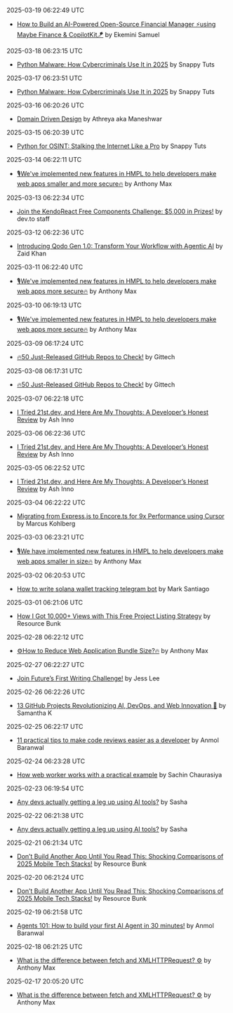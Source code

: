2025-03-19 06:22:49 UTC
- [How to Build an AI-Powered Open-Source Financial Manager ⚡️using Maybe Finance & CopilotKit🪁](https://dev.to/copilotkit/how-to-build-an-ai-powered-open-source-financial-manager-using-maybe-finance-copilotkit-4441) by Ekemini Samuel

2025-03-18 06:23:15 UTC
- [Python Malware: How Cybercriminals Use It in 2025](https://dev.to/snappytuts/python-malware-how-cybercriminals-use-it-in-2025-3e8m) by Snappy Tuts

2025-03-17 06:23:51 UTC
- [Python Malware: How Cybercriminals Use It in 2025](https://dev.to/snappytuts/python-malware-how-cybercriminals-use-it-in-2025-3e8m) by Snappy Tuts

2025-03-16 06:20:26 UTC
- [Domain Driven Design](https://dev.to/lovestaco/domain-driven-design-3i2j) by Athreya aka Maneshwar

2025-03-15 06:20:39 UTC
- [Python for OSINT: Stalking the Internet Like a Pro](https://dev.to/snappytuts/python-for-osint-stalking-the-internet-like-a-pro-pa0) by Snappy Tuts

2025-03-14 06:22:11 UTC
- [🎙️We've implemented new features in HMPL to help developers make web apps smaller and more secure🔥](https://dev.to/hmpljs/weve-implemented-new-features-in-hmpl-to-help-developers-make-web-apps-smaller-and-more-secure-2p1p) by Anthony Max

2025-03-13 06:22:34 UTC
- [Join the KendoReact Free Components Challenge: $5,000 in Prizes!](https://dev.to/devteam/join-the-kendoreact-free-components-challenge-5000-in-prizes-2896) by dev.to staff

2025-03-12 06:22:36 UTC
- [Introducing Qodo Gen 1.0: Transform Your Workflow with Agentic AI](https://dev.to/qodo/introducing-qodo-gen-10-transform-your-workflow-with-agentic-ai-5a96) by Zaid Khan

2025-03-11 06:22:40 UTC
- [🎙️We've implemented new features in HMPL to help developers make web apps more secure🔥](https://dev.to/hmpljs/weve-implemented-new-features-in-hmpl-to-help-developers-make-web-apps-more-secure-3bpi) by Anthony Max

2025-03-10 06:19:13 UTC
- [🎙️We've implemented new features in HMPL to help developers make web apps more secure🔥](https://dev.to/hmpljs/we-have-implemented-new-features-in-hmpl-to-make-developers-web-apps-more-secure-1ppa) by Anthony Max

2025-03-09 06:17:24 UTC
- [🔥50 Just-Released GitHub Repos to Check!](https://dev.to/gittech/50-just-released-github-repos-to-check-15aj) by Gittech

2025-03-08 06:17:31 UTC
- [🔥50 Just-Released GitHub Repos to Check!](https://dev.to/gittech/50-just-released-github-repos-to-check-15aj) by Gittech

2025-03-07 06:22:18 UTC
- [I Tried 21st.dev, and Here Are My Thoughts: A Developer’s Honest Review](https://dev.to/ashinno/i-tried-21stdev-and-here-are-my-thoughts-a-developers-honest-review-2k81) by Ash Inno

2025-03-06 06:22:36 UTC
- [I Tried 21st.dev, and Here Are My Thoughts: A Developer’s Honest Review](https://dev.to/ashinno/i-tried-21stdev-and-here-are-my-thoughts-a-developers-honest-review-2k81) by Ash Inno

2025-03-05 06:22:52 UTC
- [I Tried 21st.dev, and Here Are My Thoughts: A Developer’s Honest Review](https://dev.to/ashinno/i-tried-21stdev-and-here-are-my-thoughts-a-developers-honest-review-2k81) by Ash Inno

2025-03-04 06:22:22 UTC
- [Migrating from Express.js to Encore.ts for 9x Performance using Cursor](https://dev.to/encore/migrating-from-expressjs-to-encorets-for-9x-performance-using-cursor-ai-23h8) by Marcus Kohlberg

2025-03-03 06:23:21 UTC
- [🎙️We have implemented new features in HMPL to help developers make web apps smaller in size🔥](https://dev.to/hmpljs/we-have-implemented-new-features-in-hmpl-to-help-developers-make-web-apps-smaller-in-size-pef) by Anthony Max

2025-03-02 06:20:53 UTC
- [How to write solana wallet tracking telegram bot](https://dev.to/marksantiago02/how-to-write-solana-wallet-tracking-telegram-bot-3m9h) by Mark Santiago

2025-03-01 06:21:06 UTC
- [How I Got 10,000+ Views with This Free Project Listing Strategy](https://dev.to/resource_bunk_1077cab07da/how-i-got-10000-views-with-this-free-project-listing-strategy-533m) by Resource Bunk

2025-02-28 06:22:12 UTC
- [⚙️How to Reduce Web Application Bundle Size?🔥](https://dev.to/hmpljs/how-to-reduce-web-application-bundle-size-1gie) by Anthony Max

2025-02-27 06:22:27 UTC
- [Join Future’s First Writing Challenge!](https://dev.to/futureteam/join-futures-first-writing-challenge-4bj4) by Jess Lee

2025-02-26 06:22:26 UTC
- [13 GitHub Projects Revolutionizing AI, DevOps, and Web Innovation 🚀](https://dev.to/samantha_k/13-github-projects-revolutionizing-ai-devops-and-web-innovation-42eg) by Samantha K

2025-02-25 06:22:17 UTC
- [11 practical tips to make code reviews easier as a developer](https://dev.to/anmolbaranwal/11-practical-tips-to-make-code-reviews-easier-as-a-developer-16kc) by Anmol Baranwal

2025-02-24 06:23:28 UTC
- [How web worker works with a practical example](https://dev.to/sachinchaurasiya/how-web-worker-works-with-a-practical-example-c98) by Sachin Chaurasiya

2025-02-23 06:19:54 UTC
- [Any devs actually getting a leg up using AI tools?](https://dev.to/uno-platform/any-devs-actually-getting-a-leg-up-using-ai-tools-265b) by Sasha

2025-02-22 06:21:38 UTC
- [Any devs actually getting a leg up using AI tools?](https://dev.to/uno-platform/any-devs-actually-getting-a-leg-up-using-ai-tools-265b) by Sasha

2025-02-21 06:21:34 UTC
- [Don’t Build Another App Until You Read This: Shocking Comparisons of 2025 Mobile Tech Stacks!](https://dev.to/resource_bunk_1077cab07da/dont-build-another-app-until-you-read-this-shocking-comparisons-of-2025-mobile-tech-stacks-2nka) by Resource Bunk

2025-02-20 06:21:24 UTC
- [Don’t Build Another App Until You Read This: Shocking Comparisons of 2025 Mobile Tech Stacks!](https://dev.to/resource_bunk_1077cab07da/dont-build-another-app-until-you-read-this-shocking-comparisons-of-2025-mobile-tech-stacks-2nka) by Resource Bunk

2025-02-19 06:21:58 UTC
- [Agents 101: How to build your first AI Agent in 30 minutes!](https://dev.to/copilotkit/agents-101-how-to-build-your-first-ai-agent-in-30-minutes-1042) by Anmol Baranwal

2025-02-18 06:21:25 UTC
- [What is the difference between fetch and XMLHTTPRequest? ⚙️](https://dev.to/hmpljs/what-is-the-difference-between-fetch-and-xmlhttprequest-1g9m) by Anthony Max

2025-02-17 20:05:20 UTC
- [What is the difference between fetch and XMLHTTPRequest? ⚙️](https://dev.to/hmpljs/what-is-the-difference-between-fetch-and-xmlhttprequest-1g9m) by Anthony Max


